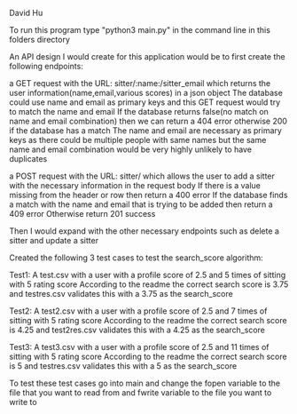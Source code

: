 David Hu

To run this program type "python3 main.py" in the command line in this folders directory

An API design I would create for this application would be to first create the following endpoints:

a GET request with the URL: sitter/:name:/sitter_email which returns the user information(name,email,various scores) in a json object 
The database could use name and email as primary keys and this GET request would try to match the name and email
If the database returns false(no match on name and email combination) then we can return a 404 error otherwise 200 if the database has a match
The name and email are necessary as primary keys as there could be multiple people with same names but the same
name and email combination would be very highly unlikely to have duplicates

a POST request with the URL: sitter/ which allows the user to add a sitter with the necessary information in the request body
If there is a value missing from the header or row then return a 400 error
If the database finds a match with the name and email that is trying to be added then return a 409 error
Otherwise return 201 success 

Then I would expand with the other necessary endpoints such as delete a sitter and update a sitter 

Created the following 3 test cases to test the search_score algorithm:

Test1: A test.csv with a user with a profile score of 2.5 and 5 times of sitting with 5 rating score
According to the readme the correct search score is 3.75 and testres.csv validates this with a 3.75 as the search_score

Test2: A test2.csv with a user with a profile score of 2.5 and 7 times of sitting with 5 rating score
According to the readme the correct search score is 4.25 and test2res.csv validates this with a 4.25 as the search_score

Test3: A test3.csv with a user with a profile score of 2.5 and 11 times of sitting with 5 rating score
According to the readme the correct search score is 5 and testres.csv validates this with a 5 as the search_score

To test these test cases go into main and change the fopen variable to the file that you want to read from and fwrite variable to the file you want to write to
